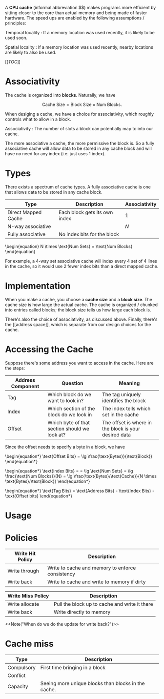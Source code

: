A **CPU cache** (informal abbreviation $$) makes programs more efficient by sitting closer to the core than actual memory and being made of faster hardware. The speed ups are enabled by the following assumptions / principles:

Temporal locality
: If a memory location was used recently, it is likely to be used soon.

Spatial locality
: If a memory location was used recently, nearby locations are likely to also be used.

[[_TOC_]]

# Associativity

The cache is organized into **blocks**. Naturally, we have

$$
\text{Cache Size} = \text{Block Size} \times \text{Num Blocks}.
$$

When desiging a cache, we have a choice for associativity, which roughly controls what to allow in a block. 

Associativity
: The number of slots a block can potentially map to into our cache.

The more associative a cache, the more permissive the block is. So a fully associative cache will allow data to be stored in any cache block and will have no need for any index (i.e. just uses 1 index).

# Types

There exists a spectrum of cache types. A fully associative cache is one that allows data to be stored in any cache block.

|Type|Description|Associativity|
|----|-----------|--------------|
|Direct Mapped Cache|Each block gets its own index|1|
|N-way associative||$N$|
|Fully associative|No index bits for the block||

\begin{equation}
N \times \text{Num Sets} = \text{Num Blocks}
\end{equation}

For example, a 4-way set associative cache will index every 4 set of 4 lines in the cache, so it would use 2 fewer index bits than a direct mapped cache.


# Implementation

When you make a cache, you choose a **cache size** and a **block size**. The cache size is how large the actual cache. The cache is organized / chunked into entries called blocks; the block size tells us how large each block is.


There's also the choice of associativity, as discussed above. Finally, there's the [[address space]], which is separate from our design choices for the cache. 

# Accessing the Cache

Suppose there's some address you want to access in the cache. Here are the steps:

|Address Component|Question|Meaning|
|-----------------|-------|--------|
|Tag|Which block do we want to look in?|The tag uniquely identifies the block|
|Index|Which section of the block do we look in|The index tells which set in the cache|
|Offset|Which byte of that section should we look at?|The offset is where in the block is your desired data|

Since the offset needs to specify a byte in a block, we have

\begin{equation\*}
\text{Offset Bits} = \lg \frac{\text{Bytes}}{\text{Block}}
\end{equation\*}

\begin{equation\*}
\text{Index Bits} = = \lg \text{Num Sets} = \lg \frac{\text{Num Blocks}}{N} = \lg \frac{\text{Bytes}/\text{Cache}}{N \times \text{Bytes}/\text{Block}}
\end{equation\*}

\begin{equation\*}
\text{Tag Bits} = \text{Address Bits} - \text{Index Bits} - \text{Offset bits}
\end{equation\*}

# Usage




# Policies

|Write Hit Policy|Description|
|----------------|-----------|
|Write through|Write to cache and memory to enforce consistency|
|Write back|Write to cache and write to memory if dirty|

|Write Miss Policy|Description|
|----------------|-----------|
|Write allocate|Pull the block up to cache and write it there|
|Write back|Write directly to memory|

<<Note("When do we do the update for write back?")>>

# Cache miss


|Type|Description|
|----|-----------|
|Compulsory|First time bringing in a block|
|Conflict||
|Capacity|Seeing more unique blocks than blocks in the cache.|